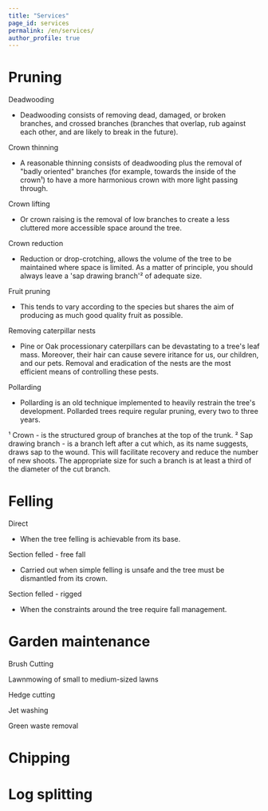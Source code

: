 ```yaml
---
title: "Services"
page_id: services
permalink: /en/services/
author_profile: true
---
```


# Pruning 

Deadwooding 
- Deadwooding consists of removing dead, damaged, or broken branches, and crossed branches (branches that overlap, rub against each other, and are likely to break in the future).

Crown thinning 
- A reasonable thinning consists of deadwooding plus the removal of "badly oriented" branches (for example, towards the inside of the crown¹) to have a more harmonious crown with more light passing through.

Crown lifting 
- Or crown raising is the removal of low branches to create a less cluttered more accessible space around the tree. 

Crown reduction 
- Reduction or drop-crotching, allows the volume of the tree to be maintained where space is limited. As a matter of principle, you should always leave a 'sap drawing branch'² of adequate size.

Fruit pruning 
- This tends to vary according to the species but shares the aim of producing as much good quality fruit as possible. 

Removing caterpillar nests 
- Pine or Oak processionary caterpillars can be devastating to a tree's leaf mass. Moreover, their hair can cause severe iritance for us, our children, and our pets. Removal and eradication of the nests are the most efficient means of controlling these pests. 

Pollarding 
- Pollarding is an old technique implemented to heavily restrain the tree's development. Pollarded trees require regular pruning, every two to three years. 

¹ Crown - is the structured group of branches at the top of the trunk.
² Sap drawing branch - is a branch left after a cut which, as its name suggests, draws sap to the wound. This will facilitate recovery and reduce the number of new shoots. The appropriate size for such a branch is at least a third of the diameter of the cut branch. 

# Felling

Direct
- When the tree felling is achievable from its base. 

Section felled - free fall
- Carried out when simple felling is unsafe and the tree must be dismantled from its crown.

Section felled - rigged
- When the constraints around the tree require fall management.

# Garden maintenance 

Brush Cutting

Lawnmowing of small to medium-sized lawns 

Hedge cutting

Jet washing

Green waste removal

# Chipping 

# Log splitting 
